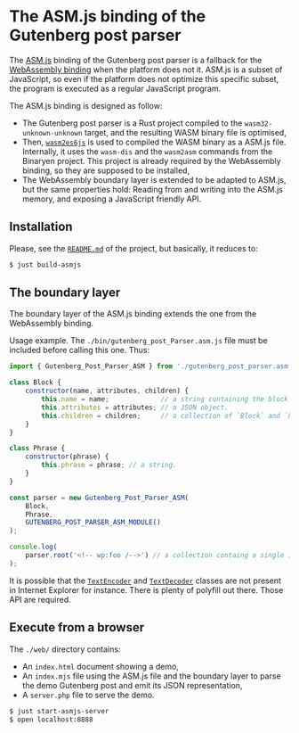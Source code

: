 # The ASM.js binding of the Gutenberg post parser

The [ASM.js] binding of the Gutenberg post parser is a fallback for
the [WebAssembly binding](../wasm/) when the platform does not
it. ASM.js is a subset of JavaScript, so even if the platform does not
optimize this specific subset, the program is executed as a regular
JavaScript program.

The ASM.js binding is designed as follow:

  * The Gutenberg post parser is a Rust project compiled to the
    `wasm32-unknown-unknown` target, and the resulting WASM binary
    file is optimised,
  * Then, [`wasm2es6js`] is used to compiled the WASM binary as a
    ASM.js file. Internally, it uses the `wasm-dis` and the `wasm2asm`
    commands from the Binaryen project. This project is already
    required by the WebAssembly binding, so they are supposed to be
    installed,
  * The WebAssembly boundary layer is extended to be adapted to
    ASM.js, but the same properties hold: Reading from and writing
    into the ASM.js memory, and exposing a JavaScript friendly API.

## Installation

Please, see the [`README.md`](../../README.md) of the project, but
basically, it reduces to:

```sh
$ just build-asmjs
```

## The boundary layer

The boundary layer of the ASM.js binding extends the one from the
WebAssembly binding.

Usage example. The `./bin/gutenberg_post_Parser.asm.js` file must be
included before calling this one. Thus:

``` js
import { Gutenberg_Post_Parser_ASM } from './gutenberg_post_parser.asm.mjs';

class Block {
    constructor(name, attributes, children) {
        this.name = name;             // a string containing the block namespace and name.
        this.attributes = attributes; // a JSON object.
        this.children = children;     // a collection of `Block` and `Phrase` instances.
    }
}

class Phrase {
    constructor(phrase) {
        this.phrase = phrase; // a string.
    }
}

const parser = new Gutenberg_Post_Parser_ASM(
    Block,
    Phrase,
    GUTENBERG_POST_PARSER_ASM_MODULE()
);

console.log(
    parser.root('<!-- wp:foo /-->') // a collection containg a single item: A `Block` instance.
);
```

It is possible that the [`TextEncoder`] and [`TextDecoder`] classes
are not present in Internet Explorer for instance. There is plenty of
polyfill out there. Those API are required.

## Execute from a browser

The `./web/` directory contains:

  * An `index.html` document showing a demo,
  * An `index.mjs` file using the ASM.js file and the boundary layer
    to parse the demo Gutenberg post and emit its JSON representation,
  * A `server.php` file to serve the demo.

```sh
$ just start-asmjs-server
$ open localhost:8888
```

[ASM.js]: http://asmjs.org/spec/latest/
[`wasm2es6js`]: https://github.com/rustwasm/wasm-bindgen/
[`Fetch` API]: https://developer.mozilla.org/en-US/docs/Web/API/Fetch_API
[`TextEncoder`]: https://developer.mozilla.org/en-US/docs/Web/API/TextEncoder
[`TextDecoder`]: https://developer.mozilla.org/en-US/docs/Web/API/TextDecoder

